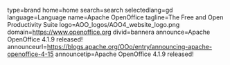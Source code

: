 type=brand
home=home
search=search
selectedlang=gd
language=Language
name=Apache OpenOffice
tagline=The Free and Open Productivity Suite
logo=AOO_logos/AOO4_website_logo.png
domain=https://www.openoffice.org
divid=bannera
announce=Apache OpenOffice 4.1.9 released!
announceurl=https://blogs.apache.org/OOo/entry/announcing-apache-openoffice-4-15
announcetip=Apache OpenOffice 4.1.9 released!
~~~~~~
